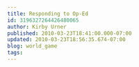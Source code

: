 ```yaml
---
title: Responding to Op-Ed
id: 3196327264426480065
author: Kirby Urner
published: 2010-03-23T18:41:00.000-07:00
updated: 2010-03-23T18:56:35.674-07:00
blog: world_game
tags: 
---
```


